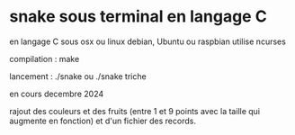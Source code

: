 # snake sous terminal en langage C
en langage C sous osx ou linux debian, Ubuntu ou raspbian
utilise ncurses

compilation :
make 

lancement : 
./snake
ou ./snake triche

en cours 
decembre 2024


rajout des couleurs et des fruits (entre 1 et 9 points avec la taille qui augmente en fonction)
et d'un fichier des records.
